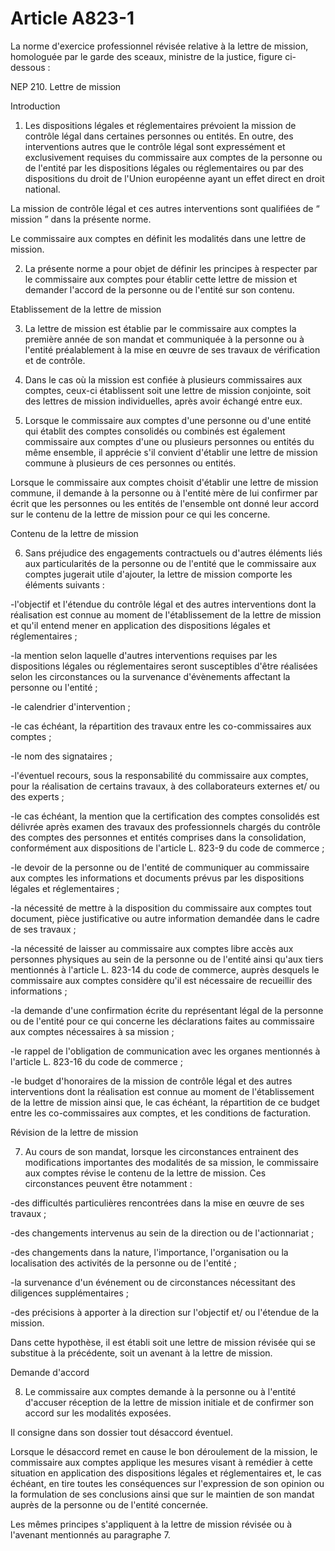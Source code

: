 # Article A823-1

La norme d'exercice professionnel révisée relative à la lettre de mission, homologuée par le garde des sceaux, ministre de la justice, figure ci-dessous :

NEP 210. Lettre de mission

Introduction

1. Les dispositions légales et réglementaires prévoient la mission de contrôle légal dans certaines personnes ou entités. En outre, des interventions autres que le contrôle légal sont expressément et exclusivement requises du commissaire aux comptes de la personne ou de l'entité par les dispositions légales ou réglementaires ou par des dispositions du droit de l'Union européenne ayant un effet direct en droit national.

La mission de contrôle légal et ces autres interventions sont qualifiées de “ mission ” dans la présente norme.

Le commissaire aux comptes en définit les modalités dans une lettre de mission.

2. La présente norme a pour objet de définir les principes à respecter par le commissaire aux comptes pour établir cette lettre de mission et demander l'accord de la personne ou de l'entité sur son contenu.

Etablissement de la lettre de mission

3. La lettre de mission est établie par le commissaire aux comptes la première année de son mandat et communiquée à la personne ou à l'entité préalablement à la mise en œuvre de ses travaux de vérification et de contrôle.

1. Dans le cas où la mission est confiée à plusieurs commissaires aux comptes, ceux-ci établissent soit une lettre de mission conjointe, soit des lettres de mission individuelles, après avoir échangé entre eux.

1. Lorsque le commissaire aux comptes d'une personne ou d'une entité qui établit des comptes consolidés ou combinés est également commissaire aux comptes d'une ou plusieurs personnes ou entités du même ensemble, il apprécie s'il convient d'établir une lettre de mission commune à plusieurs de ces personnes ou entités.

Lorsque le commissaire aux comptes choisit d'établir une lettre de mission commune, il demande à la personne ou à l'entité mère de lui confirmer par écrit que les personnes ou les entités de l'ensemble ont donné leur accord sur le contenu de la lettre de mission pour ce qui les concerne.

Contenu de la lettre de mission

6. Sans préjudice des engagements contractuels ou d'autres éléments liés aux particularités de la personne ou de l'entité que le commissaire aux comptes jugerait utile d'ajouter, la lettre de mission comporte les éléments suivants :

-l'objectif et l'étendue du contrôle légal et des autres interventions dont la réalisation est connue au moment de l'établissement de la lettre de mission et qu'il entend mener en application des dispositions légales et réglementaires ;

-la mention selon laquelle d'autres interventions requises par les dispositions légales ou réglementaires seront susceptibles d'être réalisées selon les circonstances ou la survenance d'évènements affectant la personne ou l'entité ;

-le calendrier d'intervention ;

-le cas échéant, la répartition des travaux entre les co-commissaires aux comptes ;

-le nom des signataires ;

-l'éventuel recours, sous la responsabilité du commissaire aux comptes, pour la réalisation de certains travaux, à des collaborateurs externes et/ ou des experts ;

-le cas échéant, la mention que la certification des comptes consolidés est délivrée après examen des travaux des professionnels chargés du contrôle des comptes des personnes et entités comprises dans la consolidation, conformément aux dispositions de l'article L. 823-9 du code de commerce ;

-le devoir de la personne ou de l'entité de communiquer au commissaire aux comptes les informations et documents prévus par les dispositions légales et réglementaires ;

-la nécessité de mettre à la disposition du commissaire aux comptes tout document, pièce justificative ou autre information demandée dans le cadre de ses travaux ;

-la nécessité de laisser au commissaire aux comptes libre accès aux personnes physiques au sein de la personne ou de l'entité ainsi qu'aux tiers mentionnés à l'article L. 823-14 du code de commerce, auprès desquels le commissaire aux comptes considère qu'il est nécessaire de recueillir des informations ;

-la demande d'une confirmation écrite du représentant légal de la personne ou de l'entité pour ce qui concerne les déclarations faites au commissaire aux comptes nécessaires à sa mission ;

-le rappel de l'obligation de communication avec les organes mentionnés à l'article L. 823-16 du code de commerce ;

-le budget d'honoraires de la mission de contrôle légal et des autres interventions dont la réalisation est connue au moment de l'établissement de la lettre de mission ainsi que, le cas échéant, la répartition de ce budget entre les co-commissaires aux comptes, et les conditions de facturation.

Révision de la lettre de mission

7. Au cours de son mandat, lorsque les circonstances entrainent des modifications importantes des modalités de sa mission, le commissaire aux comptes révise le contenu de la lettre de mission. Ces circonstances peuvent être notamment :

-des difficultés particulières rencontrées dans la mise en œuvre de ses travaux ;

-des changements intervenus au sein de la direction ou de l'actionnariat ;

-des changements dans la nature, l'importance, l'organisation ou la localisation des activités de la personne ou de l'entité ;

-la survenance d'un événement ou de circonstances nécessitant des diligences supplémentaires ;

-des précisions à apporter à la direction sur l'objectif et/ ou l'étendue de la mission.

Dans cette hypothèse, il est établi soit une lettre de mission révisée qui se substitue à la précédente, soit un avenant à la lettre de mission.

Demande d'accord

8. Le commissaire aux comptes demande à la personne ou à l'entité d'accuser réception de la lettre de mission initiale et de confirmer son accord sur les modalités exposées.

Il consigne dans son dossier tout désaccord éventuel.

Lorsque le désaccord remet en cause le bon déroulement de la mission, le commissaire aux comptes applique les mesures visant à remédier à cette situation en application des dispositions légales et réglementaires et, le cas échéant, en tire toutes les conséquences sur l'expression de son opinion ou la formulation de ses conclusions ainsi que sur le maintien de son mandat auprès de la personne ou de l'entité concernée.

Les mêmes principes s'appliquent à la lettre de mission révisée ou à l'avenant mentionnés au paragraphe 7.
